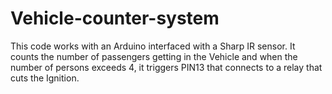 # Vehicle-counter-system
This code works with an Arduino interfaced with a Sharp IR sensor. It counts the number of passengers getting in the Vehicle and when the number of persons exceeds 4, it triggers PIN13 that connects to a relay that cuts the Ignition.
